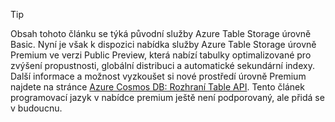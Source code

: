 > [!TIP]
> Obsah tohoto článku se týká původní služby Azure Table Storage úrovně Basic. Nyní je však k dispozici nabídka služby Azure Table Storage úrovně Premium ve verzi Public Preview, která nabízí tabulky optimalizované pro zvýšení propustnosti, globální distribuci a automatické sekundární indexy. Další informace a možnost vyzkoušet si nové prostředí úrovně Premium najdete na stránce [Azure Cosmos DB: Rozhraní Table API](https://aka.ms/premiumtables). Tento článek programovací jazyk v nabídce premium ještě není podporovaný, ale přidá se v budoucnu.
>
